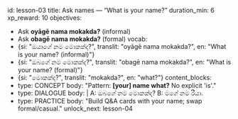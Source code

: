 id: lesson-03
title: Ask names — “What is your name?”
duration_min: 6
xp_reward: 10
objectives:
  - Ask **oyāgē nama mokakda?** (informal)
  - Ask **obagē nama mokakda?** (formal)
vocab:
  - {si: "ඔයාගේ නම මොකක්ද?", translit: "oyāgē nama mokakda?", en: "What is your name? (informal)"} 
  - {si: "ඔබගේ නම මොකක්ද?", translit: "obagē nama mokakda?", en: "What is your name? (formal)"} 
  - {si: "මොකක්ද?", translit: "mokakda?", en: "what?"}
content_blocks:
  - type: CONCEPT
    body: "Pattern: **[your] name what?** No explicit 'is'."
  - type: DIALOGUE
    body: |
      A: ඔබගේ නම මොකක්ද?
      B: මගේ නම රීයා.
  - type: PRACTICE
    body: "Build Q&A cards with your name; swap formal/casual."
unlock_next: lesson-04
